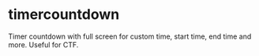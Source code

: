 # timercountdown
Timer countdown with full screen for custom time, start time, end time and more. Useful for CTF.
